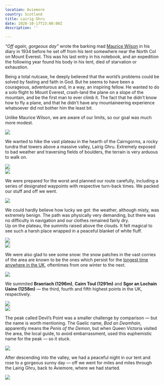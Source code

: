 ```yaml
---
location: Aviemore
country: Scotland
title: Lairig Ghru
date: 2020-10-17T23:00:00Z
description: ''

---
```

_“Off again, gorgeous day”_ wrote the barking mad [Maurice Wilson](https://en.wikipedia.org/wiki/Maurice_Wilson) in his diary in 1934 before he set off from his tent somewhere near the North Col on Mount Everest. This was his last entry in his notebook, and an expedition the following year found his body in his tent, died of starvation or exhaustion.

Being a total nutcase, he deeply believed that the world’s problems could be solved by fasting and faith in God. But he seems to have been a courageous, adventurous and, in a way, an inspiring fellow. He wanted to do a solo flight to Mount Everest, crash-land the plane on a slope of the mountain, and be the first man to ever climb it. The fact that he didn’t know how to fly a plane, and that he didn’t have any mountaineering experience whatsoever did not bother him the least bit.

Unlike Maurice Wilson, we are aware of our limits, so our goal was much more modest.

![](/img/lg1.jpg)

We wanted to hike the vast plateau in the hearth of the Cairngorms, a rocky tundra that towers above a massive valley, Lairig Ghru. Extremely exposed to bad weather and traversing fields of boulders, the terrain is very arduous to walk on.

![](/img/lg4.jpg)  
![](/img/lg6.jpg)  

We were prepared for the worst and planned our route carefully, including a series of designated waypoints with respective turn-back times. We packed our stuff and off we went.

![](/img/lg9.jpg)

We could hardly believe how lucky we got: the weather, although misty, was extremely benign. The path was physically very demanding, but there was no difficulty in navigation and our clothes remained fairly dry.  
Up on the plateau, the summits raised above the clouds. It felt magical to see such a harsh place wrapped in a peaceful blanket of white fluff.

![](/img/lg7.jpg)  
![](/img/lg8.jpg)

We were also glad to see some snow: the snow patches in the vast corries of the area are known to be the ones which persist for the [longest time anywhere in the UK](https://en.wikipedia.org/wiki/Snow_patches_in_Scotland), oftentimes from one winter to the next.

![](/img/lg5.jpg)

We summited **Braeriach (1296m)**, **Cairn Toul (1291m)** and **Sgor an Lochain Uaine (1258m)** — the third, fourth and fifth highest points in the UK, respectively.

![](/img/lg2.jpg)  
![](/img/lg3.jpg)

The peak called Devil’s Point was a smaller challenge by comparison — but the name is worth mentioning. The Gaelic name, _Bod an Deamhain_, apparently means the _Penis of the Demon_, but when Queen Victoria visited the area, the local guide, to avoid embarrassment, used this euphemistic name for the peak — so it stuck.

![](/img/lg10.jpg)

After descending into the valley, we had a peaceful night in our tent and rose to a gorgeous sunny day — off we went for miles and miles through the Lairig Ghru, back to Aviemore, where we had started.

![](/img/lg11.jpg)